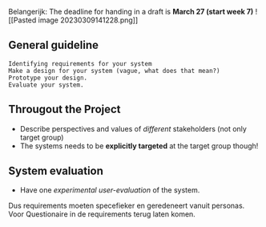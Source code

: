 Belangerijk: The deadline for handing in a draft is __March 27 (start week 7)__
![[Pasted image 20230309141228.png]]

## General guideline
```
Identifying requirements for your system
Make a design for your system (vague, what does that mean?)
Prototype your design.
Evaluate your system.
```

## Througout the Project
- Describe perspectives and values of _different_ stakeholders (not only target group)
- The systems needs to be __explicitly targeted__ at the target group though!

## System evaluation
- Have one _experimental user-evaluation_ of the system.


Dus requirements moeten specefieker en geredeneert vanuit personas.
Voor
Questionaire in de requirements terug laten komen.